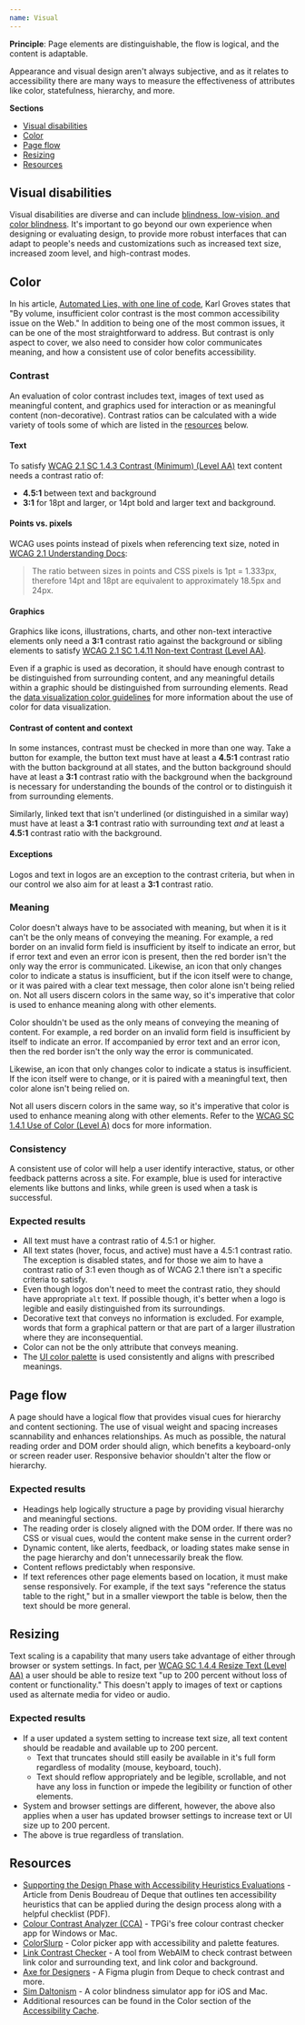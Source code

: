 ```yaml
---
name: Visual
---
```


**Principle**: Page elements are distinguishable, the flow is logical, and the content is adaptable.

Appearance and visual design aren't always subjective, and as it relates to accessibility there are many ways to measure the effectiveness of attributes like color, statefulness, hierarchy, and more.

**Sections**

- [Visual disabilities](#visual-disabilities)
- [Color](#color)
- [Page flow](#page-flow)
- [Resizing](#resizing)
- [Resources](#resources)

## Visual disabilities

Visual disabilities are diverse and can include [blindness, low-vision, and color blindness](https://webaim.org/articles/visual/). It's important to go beyond our own experience when designing or evaluating design, to provide more robust interfaces that can adapt to people's needs and customizations such as increased text size, increased zoom level, and high-contrast modes.

## Color

In his article, [Automated Lies, with one line of code](https://karlgroves.com/automated-lies-with-one-line-of-code/), Karl Groves states that "By volume, insufficient color contrast is the most common accessibility issue on the Web." In addition to being one of the most common issues, it can be one of the most straightforward to address. But contrast is only aspect to cover, we also need to consider how color communicates meaning, and how a consistent use of color benefits accessibility.

### Contrast

An evaluation of color contrast includes text, images of text used as meaningful content, and graphics used for interaction or as meaningful content (non-decorative). Contrast ratios can be calculated with a wide variety of tools some of which are listed in the [resources](#resources) below.

#### Text

To satisfy [WCAG 2.1 SC 1.4.3 Contrast (Minimum) (Level AA)](https://www.w3.org/WAI/WCAG21/Understanding/contrast-minimum.html) text content needs a contrast ratio of:

- **4.5:1** between text and background
- **3:1** for 18pt and larger, or 14pt bold and larger text and background.

#### Points vs. pixels

WCAG uses points instead of pixels when referencing text size, noted in [WCAG 2.1 Understanding Docs](https://www.w3.org/WAI/WCAG21/Understanding/contrast-minimum.html#intent): 

> The ratio between sizes in points and CSS pixels is 1pt = 1.333px, therefore 14pt and 18pt are equivalent to approximately 18.5px and 24px.

#### Graphics

Graphics like icons, illustrations, charts, and other non-text interactive elements only need a **3:1** contrast ratio against the background or sibling elements to satisfy [WCAG 2.1 SC 1.4.11 Non-text Contrast (Level AA)](https://www.w3.org/WAI/WCAG21/Understanding/non-text-contrast.html).

Even if a graphic is used as decoration, it should have enough contrast to be distinguished from surrounding content, and any meaningful details within a graphic should be distinguished from surrounding elements. Read the [data visualization color guidelines](/data-visualization/color) for more information about the use of color for data visualization.

#### Contrast of content and context

In some instances, contrast must be checked in more than one way. Take a button for example, the button text must have at least a **4.5:1** contrast ratio with the button background at all states, and the button background should have at least a **3:1** contrast ratio with the background when the background is necessary for understanding the bounds of the control or to distinguish it from surrounding elements.

Similarly, linked text that isn't underlined (or distinguished in a similar way) must have at least a **3:1** contrast ratio with surrounding text _and_ at least a **4.5:1** contrast ratio with the background.

#### Exceptions

Logos and text in logos are an exception to the contrast criteria, but when in our control we also aim for at least a **3:1** contrast ratio.


### Meaning

Color doesn't always have to be associated with meaning, but when it is it can't be the only means of conveying the meaning. For example, a red border on an invalid form field is insufficient by itself to indicate an error, but if error text and even an error icon is present, then the red border isn't the only way the error is communicated. Likewise, an icon that only changes color to indicate a status is insufficient, but if the icon itself were to change, or it was paired with a clear text message, then color alone isn't being relied on. Not all users discern colors in the same way, so it's imperative that color is used to enhance meaning along with other elements.

Color shouldn't be used as the only means of conveying the meaning of content. For example, a red border on an invalid form field is insufficient by itself to indicate an error. If accompanied by error text and an error icon, then the red border isn't the only way the error is communicated.

Likewise, an icon that only changes color to indicate a status is insufficient. If the icon itself were to change, or it is paired with a meaningful text, then color alone isn't being relied on. 

Not all users discern colors in the same way, so it's imperative that color is used to enhance meaning along with other elements. Refer to the [WCAG SC 1.4.1 Use of Color (Level A)](https://www.w3.org/WAI/WCAG21/Understanding/use-of-color.html) docs for more information.

### Consistency

A consistent use of color will help a user identify interactive, status, or other feedback patterns across a site. For example, blue is used for interactive elements like buttons and links, while green is used when a task is successful.

### Expected results

- All text must have a contrast ratio of 4.5:1 or higher.
- All text states (hover, focus, and active) must have a 4.5:1 contrast ratio. The exception is disabled states, and for those we aim to have a contrast ratio of 3:1 even though as of WCAG 2.1 there isn't a specific criteria to satisfy.
- Even though logos don't need to meet the contrast ratio, they should have appropriate `alt` text. If possible though, it's better when a logo is legible and easily distinguished from its surroundings.
- Decorative text that conveys no information is excluded. For example, words that form a graphical pattern or that are part of a larger illustration where they are inconsequential.
- Color can not be the only attribute that conveys meaning.
- The [UI color palette](/product-foundations/color#ui) is used consistently and aligns with prescribed meanings.

## Page flow

A page should have a logical flow that provides visual cues for hierarchy and content sectioning. The use of visual weight and spacing increases scannability and enhances relationships. As much as possible, the natural reading order and DOM order should align, which benefits a keyboard-only or screen reader user. Responsive behavior shouldn't alter the flow or hierarchy.

### Expected results

- Headings help logically structure a page by providing visual hierarchy and meaningful sections.
- The reading order is closely aligned with the DOM order. If there was no CSS or visual cues, would the content make sense in the current order?
- Dynamic content, like alerts, feedback, or loading states make sense in the page hierarchy and don't unnecessarily break the flow.
- Content reflows predictably when responsive.
- If text references other page elements based on location, it must make sense responsively. For example, if the text says "reference the status table to the right," but in a smaller viewport the table is below, then the text should be more general.

## Resizing

Text scaling is a capability that many users take advantage of either through browser or system settings. In fact, per [WCAG SC 1.4.4 Resize Text (Level AA)](https://www.w3.org/WAI/WCAG21/Understanding/resize-text.html) a user should be able to resize text "up to 200 percent without loss of content or functionality." This doesn't apply to images of text or captions used as alternate media for video or audio.

### Expected results

- If a user updated a system setting to increase text size, all text content should be readable and available up to 200 percent. 
  - Text that truncates should still easily be available in it's full form regardless of modality (mouse, keyboard, touch).
  - Text should reflow appropriately and be legible, scrollable, and not have any loss in function or impede the legibility or function of other elements.
- System and browser settings are different, however, the above also applies when a user has updated browser settings to increase text or UI size up to 200 percent.
- The above is true regardless of translation.

## Resources

- [Supporting the Design Phase with Accessibility Heuristics Evaluations](https://www.deque.com/blog/supporting-the-design-phase-with-accessibility-heuristics-evaluations/) - Article from Denis Boudreau of Deque that outlines ten accessibility heuristics that can be applied during the design process along with a helpful checklist (PDF).
- [Colour Contrast Analyzer (CCA)](https://www.tpgi.com/color-contrast-checker/) - TPGi's free colour contrast checker app for Windows or Mac.
- [ColorSlurp](https://colorslurp.com/) - Color picker app with accessibility and palette features.
- [Link Contrast Checker](https://webaim.org/resources/linkcontrastchecker/) - A tool from WebAIM to check contrast between link color and surrounding text, and link color and background.
- [Axe for Designers](https://www.figma.com/community/plugin/1085612091163821851) - A Figma plugin from Deque to check contrast and more.
- [Sim Daltonism](https://michelf.ca/projects/sim-daltonism/) - A color blindness simulator app for iOS and Mac.
- Additional resources can be found in the Color section of the [Accessibility Cache](https://jeldergl.gitlab.io/accessibility-cache/#color).
